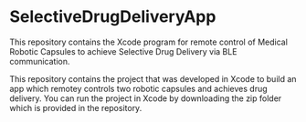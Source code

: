 # SelectiveDrugDeliveryApp
This repository contains the Xcode program for remote control of Medical Robotic Capsules to achieve Selective Drug Delivery via BLE communication.

This repository contains the project that was developed in Xcode to build an app which remotey controls two robotic capsules
and achieves drug delivery. You can run the project in Xcode by downloading the zip folder which is provided in the repository. 
